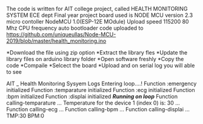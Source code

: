 The code is written for AIT college project, called HEALTH MONITORING SYSTEM
   ECE dept Final year project
   board used is NODE MCU version 2.3
   micro contoller NodeMCU 1.0(ESP-12E MOdule)
   Upload speed 115200
   80 Mhz CPU frequency
   auto bootloader 
   code uploaded to https://github.com/uniqueullas/Node-MCU-2019/blob/master/health_monitoring.ino
   
   *Download the file using zip option
   *Extract the library fles
   *Update the library files on arduino library folder
   *Open software freshly
   *Copy the code
   *Compaile
   *Selcect the board
   *Upload and on serial log you will able to see

AIT _ Health Monitoring Sysyem Logs
Entering loop....!
Function :emergency initialized
Function :temparature initialized
Function :ecg initialized
Function :bpm initialized
Function :displai initialized
*******Running on loop*******
Function calling-temparature
...
Temperature for the device 1 (index 0) is: 30
...
Function calling-ecg
...
Function calling-bpm
...
Function calling-displai
...
TMP:30   BPM:0
